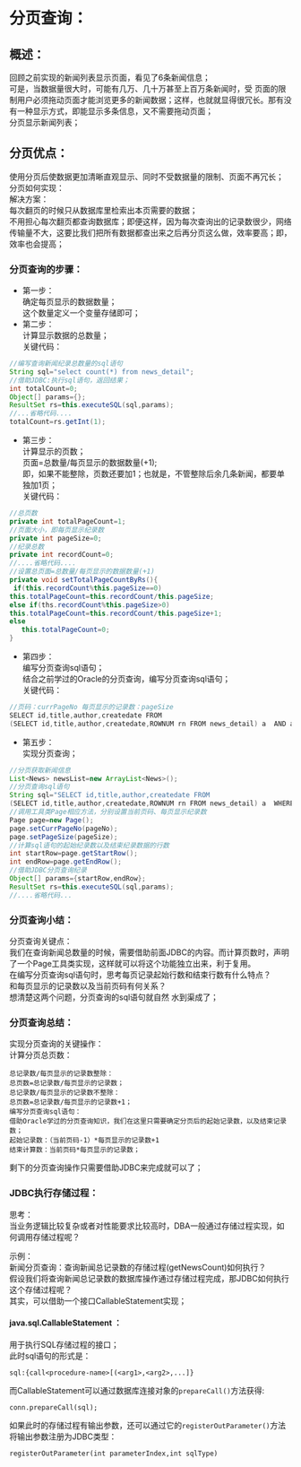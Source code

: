 # 分页查询：
## 概述：
回顾之前实现的新闻列表显示页面，看见了6条新闻信息；       
可是，当数据量很大时，可能有几万、几十万甚至上百万条新闻时，受 页面的限制用户必须拖动页面才能浏览更多的新闻数据；这样，也就就显得很冗长。那有没有一种显示方式，即能显示多条信息，又不需要拖动页面；          
分页显示新闻列表；    
## 分页优点：
使用分页后使数据更加清晰直观显示、同时不受数据量的限制、页面不再冗长； 
分页如何实现：   
解决方案：       
每次翻页的时候只从数据库里检索出本页需要的数据；   
不用担心每次翻页都查询数据库；即便这样，因为每次查询出的记录数很少，网络传输量不大，这要比我们把所有数据都查出来之后再分页这么做，效率要高；即，效率也会提高；    

### 分页查询的步骤：
- 第一步：      
确定每页显示的数据数量；       
这个数量定义一个变量存储即可；   
- 第二步：    
计算显示数据的总数量；     
关键代码：     
```java
//编写查询新闻纪录总数量的sql语句
String sql="select count(*) from news_detail";
//借助JDBC:执行sql语句，返回结果；
int totalCount=0;
Object[] params={};
ResultSet rs=this.executeSQL(sql,params);
//...省略代码....
totalCount=rs.getInt(1);
```
- 第三步：  
计算显示的页数；   
页面=总数量/每页显示的数据数量(+1);  
即，如果不能整除，页数还要加1；也就是，不管整除后余几条新闻，都要单独加1页；    
关键代码：    
```java
//总页数
private int totalPageCount=1;
//页面大小，即每页显示纪录数
private int pageSize=0;
//纪录总数
private int recordCount=0;
//....省略代码....
//设置总页面=总数量/每页显示的数据数量(+1)
private void setTotalPageCountByRs(){
 if(this.recordCount%this.pageSize==0)
this.totalPageCount=this.recordCount/this.pageSize;
else if(ths.recordCount%this.pageSize>0)
this.totalPageCount=this.recordCount/this.pageSize+1;
else
   this.totalPageCount=0;
}
```
- 第四步：   
编写分页查询sql语句；   
结合之前学过的Oracle的分页查询，编写分页查询sql语句；   
关键代码：    
```java
//页码：currPageNo 每页显示的记录数：pageSize
SELECT id,title,author,createdate FROM
(SELECT id,title,author,createdate,ROWNUM rn FROM news_detail) a  AND a.rn<=currPageNo * PageSize
```
- 第五步：  
实现分页查询；   
```java
//分页获取新闻信息
List<News> newsList=new ArrayList<News>();
//分页查询sql语句
String sql="SELECT id,title,author,createdate FROM
(SELECT id,title,author,createdate,ROWNUM rn FROM news_detail) a  WHERE a.rn>=? AND a.rn<=?";
//调用工具类Page相应方法，分别设置当前页码、每页显示纪录数
Page page=new Page();
page.setCurrPageNo(pageNo);
page.setPageSize(pageSize);
//计算sql语句的起始纪录数以及结束纪录数据的行数
int startRow=page.getStartRow();
int endRow=page.getEndRow();
//借助JDBC分页查询纪录
Object[] params={startRow,endRow};
ResultSet rs=this.executeSQL(sql,params);
//....省略代码...
```
### 分页查询小结：   
分页查询关键点：  
我们在查询新闻总数量的时候，需要借助前面JDBC的内容。而计算页数时，声明了一个Page工具类实现，这样就可以将这个功能独立出来，利于复用。        
在编写分页查询sql语句时，思考每页记录起始行数和结束行数有什么特点？     
和每页显示的记录数以及当前页码有何关系？      
想清楚这两个问题，分页查询的sql语句就自然 水到渠成了；       

### 分页查询总结：
实现分页查询的关键操作：  
计算分页总页数：    
```
总记录数/每页显示的记录数整除：
总页数=总记录数/每页显示的记录数；
总记录数/每页显示的记录数不整除：
总页数=总记录数/每页显示的记录数+1；
编写分页查询sql语句：
借助Oracle学过的分页查询知识，我们在这里只需要确定分页后的起始记录数，以及结束记录数；
起始记录数：（当前页码-1）*每页显示的记录数+1
结束计算数：当前页码*每页显示的记录数；
```
剩下的分页查询操作只需要借助JDBC来完成就可以了；


### JDBC执行存储过程：
思考：   
当业务逻辑比较复杂或者对性能要求比较高时，DBA一般通过存储过程实现，如何调用存储过程呢？   

示例：   
新闻分页查询：查询新闻总记录数的存储过程(getNewsCount)如何执行？   
假设我们将查询新闻总记录数的数据库操作通过存储过程完成，那JDBC如何执行这个存储过程呢？    
其实，可以借助一个接口CallableStatement实现；    
#### java.sql.CallableStatement ：
用于执行SQL存储过程的接口；  
此时sql语句的形式是：   
```
sql:{call<procedure-name>[(<arg1>,<arg2>,...]}
```
而CallableStatement可以通过数据库连接对象的`prepareCall()`方法获得:
```
conn.prepareCall(sql);
```
如果此时的存储过程有输出参数，还可以通过它的`registerOutParameter()`方法将输出参数注册为JDBC类型：
```
registerOutParameter(int parameterIndex,int sqlType)
```
